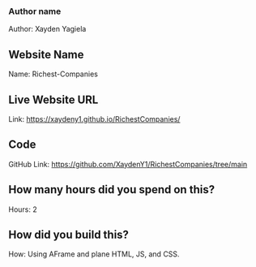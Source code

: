 ### Author name

Author: Xayden Yagiela

<!-- A name or nickname that you want to appear as the author of the website -->

## Website Name

Name: Richest-Companies

## Live Website URL

Link: https://xaydeny1.github.io/RichestCompanies/

## Code

GitHub Link: https://github.com/XaydenY1/RichestCompanies/tree/main

## How many hours did you spend on this?

Hours: 2

## How did you build this?

How: Using AFrame and plane HTML, JS, and CSS.
